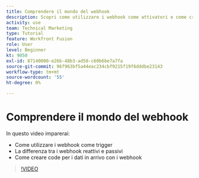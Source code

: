 ```yaml
---
title: Comprendere il mondo del webhook
description: Scopri come utilizzare i webhook come attivatori e come creare code per i dati in arrivo con i webhook, il tutto in [!DNL Adobe Workfront Fusion].
activity: use
team: Technical Marketing
type: Tutorial
feature: Workfront Fusion
role: User
level: Beginner
kt: 9050
exl-id: 87140000-e26b-48b3-ad58-c60b6be7a7fa
source-git-commit: 96f963bf5a44eac234cbf9215f19f6dddbe23143
workflow-type: tm+mt
source-wordcount: '55'
ht-degree: 0%

---
```


# Comprendere il mondo del webhook

In questo video imparerai:

* Come utilizzare i webhook come trigger
* La differenza tra i webhook reattivi e passivi
* Come creare code per i dati in arrivo con i webhook

>[!VIDEO](https://video.tv.adobe.com/v/335291/?quality=12)
